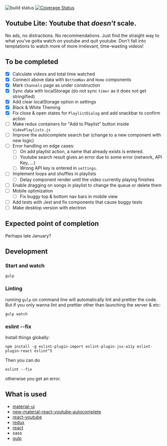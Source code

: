 ![build status](https://travis-ci.org/9oelM/Youtube-Lite.svg?branch=master)
[![Coverage Status](https://coveralls.io/repos/github/9oelM/Youtube-Lite/badge.svg?branch=master)](https://coveralls.io/github/9oelM/Youtube-Lite?branch=master)

## Youtube Lite: Youtube that _doesn't_ scale. 
No ads, no distractions. No recommendations. Just find the straight way to what you've gotta watch on youtube and quit youtube. Don't fall into temptations to watch more of more irrelevant, time-wasting videos!

## To be completed 
- [x] Calculate videos and total time watched
- [x] Connect above data with `BottomNav` and `Home` components
- [x] Mark `Channels` page as under construction
- [x] Sync data with localStorage (do not sync `timer` as it does not get stringified)
- [x] Add clear localStorage option in settings
- [x] Black & White Theming
- [x] Fix close & open states for `PlaylistDialog` and add snackbar to confirm action
- [ ] Make redux containers for "Add to Playlist" button inside `VideoPlaylists.js`
- [ ] Improve the autocomplete search bar (change to a new component with new logic)
- [ ] Error handling on edge cases:
    - [ ] On add playlist action, a name that already exists is entered. 
    - [ ] Youtube search result gives an error due to some error (network, API Key, ...)
    - [ ] Wrong API key is entered in `settings`.
- [ ] Implement loops and shuffles in playlists
    - [ ] Delay component render until the video currently playing finishes
- [ ] Enable dragging on songs in playlist to change the queue or delete them
- [ ] Mobile optimization
    - [ ] Fix buggy top & bottom nav bars in mobile view  
- [ ] Add tests with Jest and fix components that cause buggy tests
- [ ] Make desktop version with electron

## Expected point of completion
Perhaps late January?

## Development

### Start and watch
```
gulp
```

### Linting
running `gulp` on command line will automatically lint and prettier the code. But if you only wanna lint and prettier other than launching the server & etc:
```
gulp watch
```

### eslint --fix
Install things globally:
```
npm install -g eslint-plugin-import eslint-plugin-jsx-a11y eslint-plugin-react eslint^5
```
Then you can do
```
eslint --fix
```
otherwise you get an error.

## What is used
* [material-ui](https://github.com/mui-org/material-ui)
* [new-material-react-youtube-autocomplete](https://github.com/9oelM/new-material-react-youtube-autocomplete)
* [react-youtube](https://github.com/troybetz/react-youtube)
* [redux](https://github.com/reduxjs/redux)
* [react](https://github.com/facebook/react)
* sass
* [gulp](https://github.com/gulpjs/gulp)
